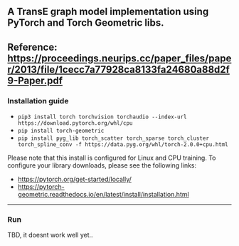 ## A TransE graph model implementation using PyTorch and Torch Geometric libs.

Reference: https://proceedings.neurips.cc/paper_files/paper/2013/file/1cecc7a77928ca8133fa24680a88d2f9-Paper.pdf
---
### Installation guide

- ```pip3 install torch torchvision torchaudio --index-url https://download.pytorch.org/whl/cpu```
- ```pip install torch-geometric```
- ```pip install pyg_lib torch_scatter torch_sparse torch_cluster torch_spline_conv -f https://data.pyg.org/whl/torch-2.0.0+cpu.html```

Please note that this install is configured for Linux and CPU training.
To configure your library downloads, please see the following links:
- https://pytorch.org/get-started/locally/
- https://pytorch-geometric.readthedocs.io/en/latest/install/installation.html
---
### Run
TBD, it doesnt work well yet..
